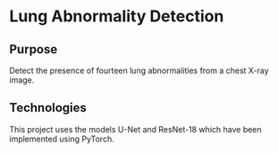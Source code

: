 # Lung Abnormality Detection
## Purpose
Detect the presence of fourteen lung abnormalities from a chest X-ray image.

## Technologies
This project uses the models U-Net and ResNet-18 which have been implemented using PyTorch.
